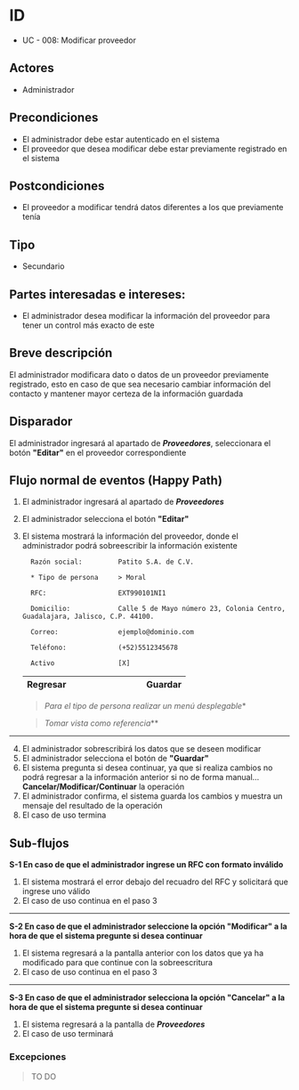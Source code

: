 # ID
 - UC - 008: Modificar proveedor 
 
## Actores
 * Administrador

## Precondiciones
 * El administrador debe estar autenticado en el sistema
 * El proveedor que desea modificar debe estar previamente registrado en el sistema

## Postcondiciones
 * El proveedor a modificar tendrá datos diferentes a los que previamente tenía
   
## Tipo 
 * Secundario

## Partes interesadas e intereses:
- El administrador desea modificar la información del proveedor para tener un control más exacto de este

## Breve descripción
El administrador modificara dato o datos de un proveedor previamente registrado, esto en caso de que sea necesario cambiar información del contacto y mantener mayor certeza de la información guardada

## Disparador
El administrador ingresará al apartado de __*Proveedores*__, seleccionara el botón __"Editar"__ en el proveedor correspondiente

## Flujo normal de eventos (Happy Path)
1. El administrador ingresará al apartado de __*Proveedores*__
1. El administrador selecciona el botón __"Editar"__ 
3. El sistema mostrará la información del proveedor, donde el administrador podrá sobreescribir la información existente

         Razón social:         Patito S.A. de C.V.

         * Tipo de persona     > Moral

         RFC:                  EXT990101NI1

         Domicilio:            Calle 5 de Mayo número 23, Colonia Centro, Guadalajara, Jalisco, C.P. 44100.

         Correo:               ejemplo@dominio.com

         Teléfono:             (+52)5512345678

         Activo                [X] 
   |Regresar|||||||||Guardar|
   |:-:|:-:|:-:|:-:|:-:|-|-|-|-|-|
      >*Para el tipo de persona realizar un menú desplegable**
   
   >*Tomar vista como referencia***
---
4. El administrador sobrescribirá los datos que se deseen modificar
5. El administrador selecciona el botón de __"Guardar"__
7. El sistema pregunta si desea continuar, ya que si realiza cambios no podrá regresar a la información anterior si no de forma manual... __Cancelar/Modificar/Continuar__ la operación
8. El administrador confirma, el sistema guarda los cambios y muestra un mensaje del resultado de la operación
9. El caso de uso termina


## Sub-flujos 
__S-1 En caso de que el administrador ingrese un RFC con formato inválido__
1. El sistema mostrará el error debajo del recuadro del RFC y solicitará que ingrese uno válido
2. El caso de uso continua en el paso 3
---
__S-2 En caso de que el administrador seleccione la opción "Modificar" a la hora de que el sistema pregunte si desea continuar__
1. El sistema regresará a la pantalla anterior con los datos que ya ha modificado para que continue con la sobreescritura
2. El caso de uso continua en el paso 3
---
__S-3 En caso de que el administrador selecciona la opción "Cancelar" a la hora de que el sistema pregunte si desea continuar__
1. El sistema regresará a la pantalla de __*Proveedores*__
1. El caso de uso terminará

### Excepciones
> TO DO